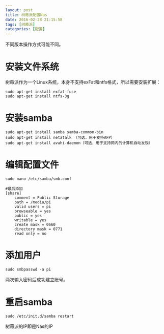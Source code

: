 ```yaml
---
layout: post
title: 树莓派配置Nas
date: 2016-02-28 21:15:58
tags: [树莓派]
categories: [配置]
---
```


不同版本操作方式可能不同。

# 安装文件系统
树莓派作为一个Linux系统，本身不支持exFat和ntfs格式，所以需要安装扩展：
    
    sudo apt-get install exfat-fuse
    sudo apt-get install ntfs-3g
    
# 安装samba

    sudo apt-get install samba samba-common-bin
    sudo apt-get install netatalk （可选，用于支持AFP）
    sudo apt-get install avahi-daemon（可选，用于支持网内的计算机自动发现）
    
# 编辑配置文件

    sudo nano /etc/samba/smb.conf
    
    #最后添加
    [share] 
        comment = Public Storage 
        path = /media/pi 
        valid users = pi
        browseable = yes
        public = yes
        writable = yes
        create mask = 0660
        directory mask = 0771
        read only = no
        
# 添加用户

    sudo smbpasswd -a pi

两次输入密码后成功建立账号。

# 重启samba

    sudo /etc/init.d/samba restart
    
树莓派的IP即是Nas的IP